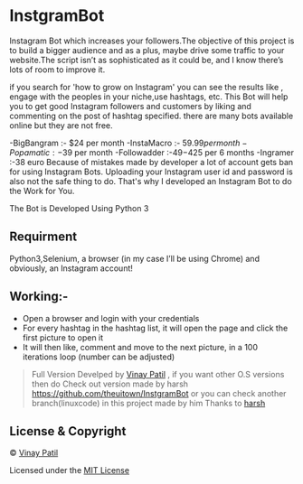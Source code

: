# InstgramBot 
Instagram Bot which increases your followers.The objective of this project is to build a bigger audience and as a plus, maybe drive some traffic to your website.The script isn’t as sophisticated as it could be, and I know there’s lots of room to improve it. 

if you search for 'how to grow on Instagram' you can see the results like , engage with the peoples in your niche,use hashtags, etc. 
This Bot will help you to get good Instagram followers and customers by liking and commenting on the post of hashtag specified.
there are many bots available online but they are not free.

-BigBangram  :- $24 per month 
-InstaMacro    :- $59.99per month
-Popamatic     :-$39 per month
-Followadder  :-$49-$425 per 6 months
-Ingramer        :-38 euro
Because of mistakes made by developer a lot of account gets ban for using Instagram Bots.
Uploading your Instagram user id and password is also not the safe thing to do.
That's why I developed an Instagram Bot to do the Work for You.


The Bot is Developed Using Python 3 
 ## Requirment
  Python3,Selenium, a browser (in my case I’ll be using Chrome) and obviously, an Instagram account!

## Working:-
- Open a browser and login with your credentials
- For every hashtag in the hashtag list, it will open the page and click the first picture to open it
- It will then like, comment and move to the next picture, in a 100 iterations loop (number can be adjusted)


> Full Version Develped by [Vinay Patil](https://github.com/engineervinay/)  , if you want other O.S versions then do Check out version made by harsh https://github.com/theuitown/InstgramBot or you can check another branch(linuxcode) in this project made by him 
Thanks to [harsh](https://github.com/theuitown/)

## License & Copyright
© [Vinay Patil](https://engineervinay.github.io/)

Licensed under the [MIT License](License)
